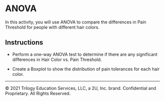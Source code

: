 # ANOVA

In this activity, you will use ANOVA to compare the differences in Pain Threshold for people with different hair colors. 

## Instructions

* Perform a one-way ANOVA test to determine if there are any significant differences in Hair Color vs. Pain Threshold.

* Create a Boxplot to show the distribution of pain tolerances for each hair color.

---

© 2021 Trilogy Education Services, LLC, a 2U, Inc. brand. Confidential and Proprietary. All Rights Reserved.
